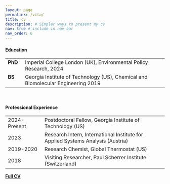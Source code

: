 ```yaml
---
layout: page
permalink: /vita/
title: cv
description: # Simpler ways to present my cv
nav: true # include in nav bar
nav_order: 6
---
```


<html>
<style>
table, th, td {
  border:none;
}
td[rowspan] {
  vertical-align: top;
  text-align: left;
}
</style>
<body>

<h4>Education</h4>
<table cellspacing="0" cellpadding="0">
  <tr>
    <td><b>PhD</b> &nbsp;</td>
    <td>Imperial College London (UK), Environmental Policy Research, 2024</td>
  </tr>
  <tr>
    <td><b>BS</b> &nbsp;&nbsp;&nbsp;&nbsp;</td>
    <td>Georgia Institute of Technology (US), Chemical and Biomolecular Engineering 2019</td>
  </tr>
</table>
<br>

<h4>Professional Experience</h4>
<table cellspacing="0" cellpadding="0">
  <tr>
    <td>2024-Present&nbsp;&nbsp;&nbsp;</td>
    <td>Postdoctoral Fellow, Georgia Institute of Technology (US)</td>
  </tr>
  <tr>
    <td>2023 </td>
    <td>Research Intern, International Institute for Applied Systems Analysis (Austria)</td>
  </tr>
  <tr>
  	<td>2019-2020</td>
    <td>Research Chemist, Global Thermostat (US)</td>
  </tr>
  <tr>
  	<td>2018</td>
    <td>Visiting Researcher, Paul Scherrer Institute (Switzerland)</td>
  </tr>
</table>
</body>
</html>

[<b>Full CV</b>](https://judyjwxie.github.io/assets/pdf/241031_CV_Xie.pdf)
